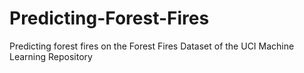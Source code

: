 # Predicting-Forest-Fires
Predicting forest fires on the Forest Fires Dataset of the UCI Machine Learning Repository
